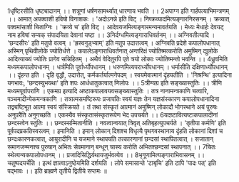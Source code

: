 

  
1धृष्टिरसीति धृष्ट्यादानम् ।। शत्रूणां धर्षणसामर्थ्यात् धारणाय भवति ।।
2अपाग्न इति गार्हपत्याभिमन्त्रणम् ।। आमात् अपक्वाशी हविषो विनाशकः । 'अदोऽनन्ने इति विट् । निष्क्रव्यादमित्यङ्गारनिरसनम् । क्रव्यात् पक्वमांसाशी चिताग्निः । 'क्रव्ये च' इति विट् । आदेवयजमित्यङ्गारमन्यमावर्तयति । मेध्यः मेधार्हः देवयट् नाम हविषां सम्यक् संपादयिता देवानां यष्टा ।।
3निर्दग्धमित्यङ्गाराधिवर्तनम् ।। अग्निवतीत्यादि । 'छन्दसीरः' इति मतुपो वत्वम् । 'ह्रस्वनुड्भ्याम्' इति मतुप उदात्तत्वम् । अग्निवति प्रदेशे कपालोपधानात् अस्मिन् पृथिवीलोके ज्योतिर्धत्ते । कपालेऽङ्गाराधिवर्तनात् अन्तरिक्षं ज्योतिष्मत्करोति अमुष्मिन् द्युलोके आदित्याख्यं ज्योतिः प्रागेव सन्निहितम् । अथैवं वेदितुरपि एते त्रयो लोकाः ज्योतिष्मन्तो भवन्ति ।।
4ध्रुवमिति मध्यमकपालोपधानम् । धर्त्रमिति पूर्वार्ध्योपधानम् । धरुणमित्यपरार्ध्योपधानम् । धर्मासीति दक्षिणार्ध्योपधानम् ।। दृंहन्त इति । दृहि वृद्धौ, उदात्तेत्, कर्मकर्तर्यात्मनेपदम् । स्वयमेवात्मानं दृंहयतीति । 'निश्रन्थि' इत्यादिना यगभावः, 'छन्दस्युभयथा' इति शपः आर्धधातुकत्वात् णिलोपः ।।
5त्रीण्यग्र इति सङ्ख्यास्तुतिः ।। त्रीणि मध्यमपूर्वापराणि । एकमग्र इत्यादि अष्टाकपालावयवसङ्ख्यास्तुतिः । तत्र नानामन्त्रकाणि चत्वारि, पञ्चमादीन्येकमन्त्रकाणि । तत्रात्मसमष्टिरूपः प्रजापतिः स्वयं यज्ञः तेन यज्ञसंस्कारण कपालोपधानादिना तद्व्यष्टिभूत आत्मा स्वयं संस्क्रियते । तं तथा संस्कृतं आत्मानं अमुष्मिन् लोकादौ भोगस्थाने अयं पुरुषः अनुपरैति अनुगच्छति । एकस्यैव संस्कृतासंस्कृतरूपेण भेद उपचर्यते ।। 
6यदष्टावित्यष्टाकपालादीनां छन्दस्त्वेन स्तुतिः ।। छन्दस्सम्मितानीति । नवत्वान्वयात् त्रिवृत् अतिबृहत्युपचर्यते । 'तृतीया कर्मणि' इति पूर्वपदप्रकतिस्वरत्वम् । इमानिति । इमान् लोकान् दिशश्च विधृत्यै पृथगवस्थानाय दृंहति लोकानां दिशां च छन्दःकारणकत्वात्, आयुरादीनि च यजमाने स्थापयति तत्कारणानां छन्दसां स्थापितत्वात् । सजातान् समानजन्मनश्च पुरुषान् अभितः सेवमानान् बन्धून् चास्य करोति अभितश्छन्दसां स्थापनात् ।।
7चितः स्थेत्यन्यकपालोपधानम् ।। प्रजादिसिद्धिर्यथायजुर्भवत्येव ।। 
8भृगूणामित्यङ्गाराभिवासनम् ।। चतुष्पदयर्चेति । इत्थं ज्ञात्वाऽनुष्ठेयमिति दर्शयति । लोपे समासान्ते 'टाबृचि' इति टापि 'पादः पत्' इति पद्भावः ।।
इति ब्राह्मणे तृतीये द्वितीये सप्तमः ॥  
